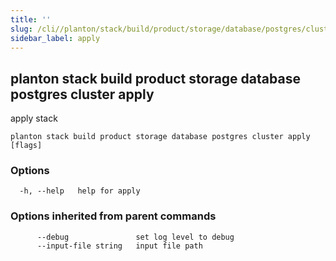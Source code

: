 ```yaml
---
title: ''
slug: /cli//planton/stack/build/product/storage/database/postgres/cluster/apply
sidebar_label: apply
---
```

## planton stack build product storage database postgres cluster apply

apply stack

```
planton stack build product storage database postgres cluster apply [flags]
```

### Options

```
  -h, --help   help for apply
```

### Options inherited from parent commands

```
      --debug               set log level to debug
      --input-file string   input file path
```

